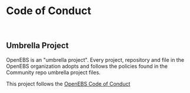 # Code of Conduct
<BR>

## Umbrella Project
OpenEBS is an "umbrella project". Every project, repository and file in the OpenEBS organization adopts and follows the policies found in the Community repo umbrella project files.
<BR>

This project follows the [OpenEBS Code of Conduct](https://github.com/openebs/community/CODE_OF_CONDUCT.md)

